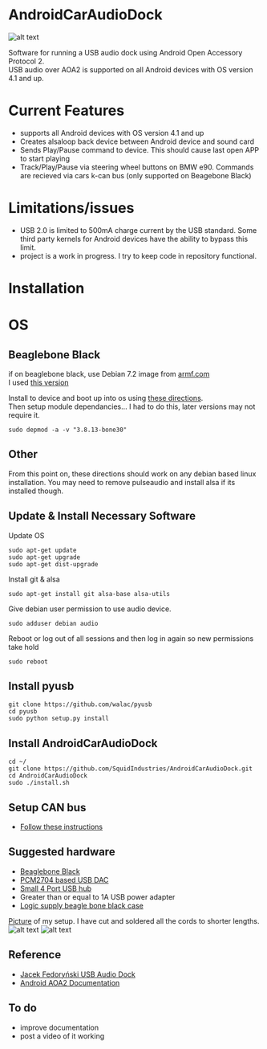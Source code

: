 AndroidCarAudioDock
===================
![alt text](http://i.imgur.com/qwmLS3N.png "Diagram")


Software for running a USB audio dock using Android Open Accessory Protocol 2.  
USB audio over AOA2 is supported on all Android devices with OS version 4.1 and up. 

# Current Features

* supports all Android devices with OS version 4.1 and up
* Creates alsaloop back device between Android device and sound card
* Sends Play/Pause command to device. This should cause last open APP to start playing
* Track/Play/Pause via steering wheel buttons on BMW e90. Commands are recieved via cars k-can bus (only supported on Beagebone Black)

# Limitations/issues
* USB 2.0 is limited to 500mA charge current by the USB standard. Some third party kernels for Android devices have the ability to bypass this limit.
* project is a work in progress. I try to keep code in repository functional.

# Installation

# OS
## Beaglebone Black
if on beaglebone black, use Debian 7.2 image from [armf.com](http://www.armhf.com/index.php/boards/beaglebone-black/#wheezy)  
I used [this version](http://s3.armhf.com/debian/wheezy/bone/debian-wheezy-7.2-armhf-3.8.13-bone30.img.xz)

Install to device and boot up into os using [these directions](http://www.armhf.com/index.php/getting-started-with-ubuntu-img-file/).  
Then setup module dependancies... I had to do this, later versions may not require it.

    sudo depmod -a -v "3.8.13-bone30"  


## Other

From this point on, these directions should work on any debian based linux installation. You may need to remove pulseaudio and install alsa if its installed though.

## Update & Install Necessary Software
Update OS

    sudo apt-get update
    sudo apt-get upgrade
    sudo apt-get dist-upgrade
Install git & alsa

    sudo apt-get install git alsa-base alsa-utils
Give debian user permission to use audio device.

    sudo adduser debian audio
Reboot or log out of all sessions and then log in again so new permissions take hold

    sudo reboot

## Install pyusb

    git clone https://github.com/walac/pyusb
    cd pyusb
    sudo python setup.py install

## Install AndroidCarAudioDock

    cd ~/
    git clone https://github.com/SquidIndustries/AndroidCarAudioDock.git
    cd AndroidCarAudioDock
    sudo ./install.sh
    
## Setup CAN bus
* [Follow these instructions](http://www.embedded-things.com/bbb/enable-canbus-on-the-beaglebone-black/)

## Suggested hardware

* [Beaglebone Black](http://beagleboard.org/Products/BeagleBone+Black)
* [PCM2704 based USB DAC](http://www.amazon.com/gp/product/B00F7IHKC6/ref=oh_details_o07_s01_i01?ie=UTF8&psc=1)
* [Small 4 Port USB hub](http://www.amazon.com/gp/product/B005A0B3FG/ref=oh_details_o02_s00_i00?ie=UTF8&psc=1)
* Greater than or equal to 1A USB power adapter
* [Logic supply beagle bone black case](http://www.amazon.com/gp/product/B00EO7JYTS/ref=oh_details_o00_s01_i00?ie=UTF8&psc=1)

[Picture](http://imgur.com/kSC9rrV) of my setup. I have cut and soldered all the cords to shorter lengths.
![alt text](http://i.imgur.com/kSC9rrVl.jpg "Complete")
![alt text](http://i.imgur.com/V7XgFMWl.jpg "Complete")

## Reference
* [Jacek Fedoryński USB Audio Dock](http://blog.jfedor.org/2013/01/usb-audio-dock-for-android.html)
* [Android AOA2 Documentation](http://source.android.com/accessories/aoa2.html)

## To do

* improve documentation
* post a video of it working
